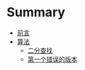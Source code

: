 # Summary

* [前言](README.md)
* [算法](chapter1/README.md)
    * [二分查找](chapter1/二分查找.md)
    * [第一个错误的版本](chapter1/第一个错误的版本.md)


